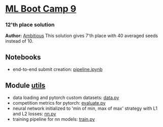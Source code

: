 # [ML Boot Camp 9](https://mlbootcamp.ru/round/21/rating/)
### 12'th place solution
**Author:** [Ambitious](https://mlbootcamp.ru/profile/Ambitious/)
This solution gives 7'th place with 40 averaged seeds instead of 10.

## Notebooks

* end-to-end submit creation: [pipeline.ipynb](https://github.com/KhrylchenkoKirill/mlbootcamp/blob/master/pipeline.ipynb)

## Module [utils](https://github.com/KhrylchenkoKirill/mlbootcamp/blob/master/utils/)

* data loading and pytorch custom datasets: [data.py](https://github.com/KhrylchenkoKirill/mlbootcamp/blob/master/utils/data.py)
* competition metrics for pytorch: [evaluate.py](https://github.com/KhrylchenkoKirill/mlbootcamp/blob/master/utils/evaluate.py)
* neural network initialized to 'min of min, max of max' strategy with L1 and L2 losses: [nn.py](https://github.com/KhrylchenkoKirill/mlbootcamp/blob/master/utils/nn.py)
* training pipeline for nn models: [train.py](https://github.com/KhrylchenkoKirill/mlbootcamp/blob/master/utils/train.py)
